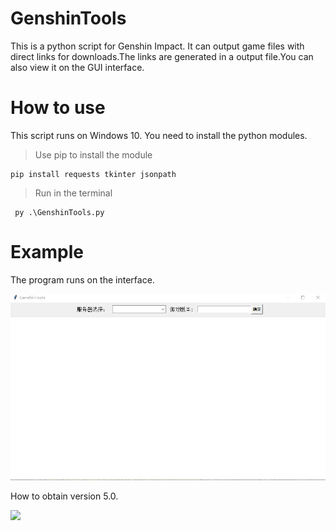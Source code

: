 # GenshinTools

This is a python script for Genshin Impact. It can output game files with direct links for downloads.The links are generated in a output file.You can also view it on the GUI interface.

# How to use

This script runs on Windows 10. You need to install the python modules.

> Use pip to install the module

```
pip install requests tkinter jsonpath
```

> Run in the terminal

```
 py .\GenshinTools.py
```

# Example

The program runs on the interface.

![](./resources/application.png)

How to obtain version 5.0.

![](./resources./run.png)